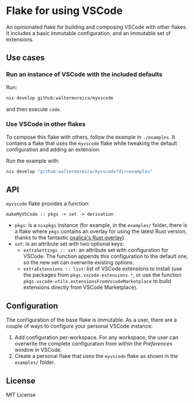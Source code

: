 # Flake for using VSCode

An opinionated flake for building and composing VSCode with other flakes.
It includes a basic immutable configuration, and an immutable set of extensions.

## Use cases

### Run an instance of VSCode with the included defaults

Run:

```bash
nix develop github:waltermoreira/myvscode
```

and then execute `code`.

### Use VSCode in other flakes

To compose this flake with others, follow the example in `./examples`.
It contains a flake that uses the `myvscode` flake while tweaking the default
configuration and adding an extension.

Run the example with:

```bash
nix develop "github:waltermoreira/myvscode?dir=examples"
```

## API

`myvscode` flake provides a function:

`makeMyVSCode :: pkgs -> set -> derivation`

- `pkgs`: is a `nixpkgs` instance (for example, in the `examples/` folder, there is a flake where `pkgs` contains an overlay for using the latest Rust version, thanks to the fantastic [oxalica's Rust overlay](https://github.com/oxalica/rust-overlay)).
- `set`: is an attribute set with two optional keys:
  - `extraSettings :: set`: an attribute set with configuration for VSCode. The function appends this configuration to the default one, so the new set can overwrite existing options.
  - `extraExtensions :: list`: list of VSCode extensions to install (use the packages from `pkgs.vscode-extensions.*`, or use the function `pkgs.vscode-utils.extensionsFromVscodeMarketplace` to build extensions directly from VSCode Marketplace).

## Configuration

The configuration of the base flake is immutable. As a user, there are a couple of ways to configure your personal VSCode instance:

1. Add configuration per-workspace. For any workspace, the user can overwrite the complete configuration from within the *Preferences* window in VSCode.
2. Create a personal flake that uses the `myvscode` flake as shown in the `examples/` folder.

## License

MIT License